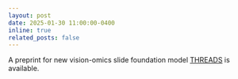 ```yaml
---
layout: post
date: 2025-01-30 11:00:00-0400
inline: true
related_posts: false
---
```


A preprint for new vision-omics slide foundation model [THREADS](https://arxiv.org/abs/2501.16652) is available.